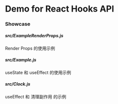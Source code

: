 # Demo for React Hooks API


### Showcase
##### src/ExampleRenderProps.js
Render Props 的使用示例

##### src/Example.js 
useState 和 useEffect 的使用示例 

##### src/Clock.js 
useEffect 和 清理副作用 的示例 
